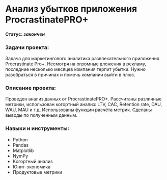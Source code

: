 
# Анализ убытков приложения ProcrastinatePRO+
    
#### Статус: *закончен*    
    
### Задачи проекта:    
Задача для маркетингового аналитика развлекательного приложения Procrastinate Pro+. Несмотря на огромные вложения в рекламу, последние несколько месяцев компания терпит убытки. Нужно разобраться в причинах и помочь компании выйти в плюс.
        
### Описание проекта:     
Проведен анализ данных от ProcrastinatePRO+.
Рассчитаны различные метрики, использован когортный анализ: LTV, CAC, Retention rate, DAU, WAU, MAU и т.д. Использованы функции расчёта метрик. Сделаны выводы по полученным данным.

### Навыки и инструменты:     
- Python
- Pandas
- Matplotlib
- NymPy
- Когортный анализ
- Юнит-экономика
- Продуктовые метрики
